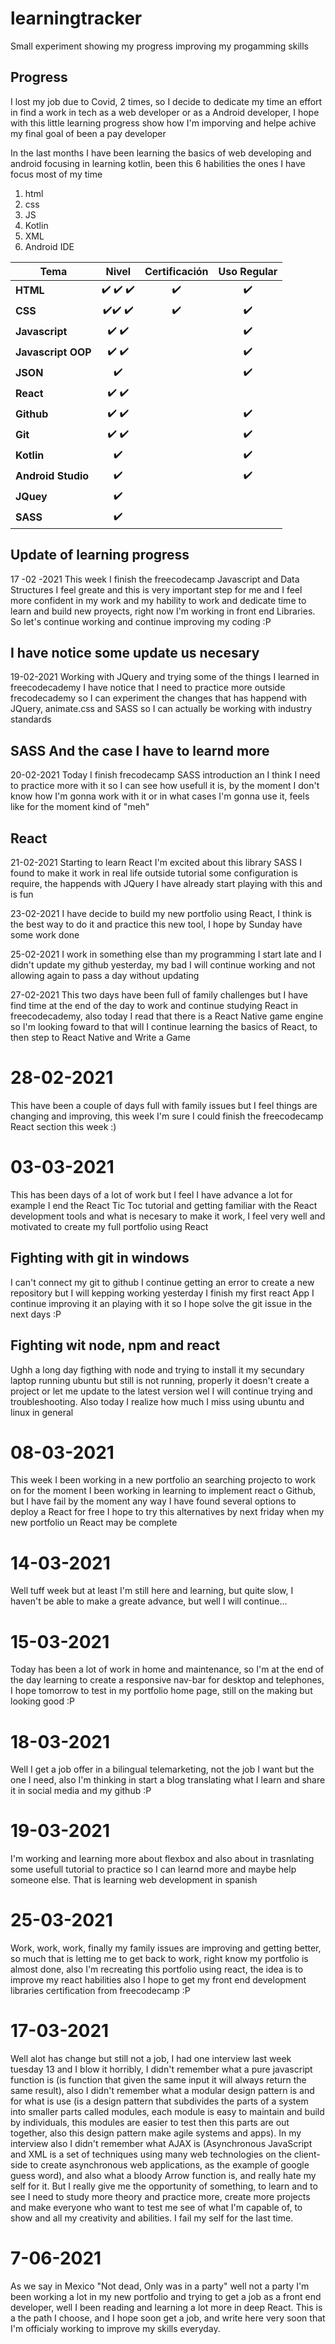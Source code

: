 # learningtracker
Small experiment showing my progress improving my progamming skills

## Progress
I lost my job due to Covid, 2 times, so I decide to dedicate my time an effort in find a work in tech as a web developer or as a Android developer, I hope with this little learning progress show how I'm imporving and helpe achive my final goal of been a pay developer

In the last months I have been learning the basics of web developing and android focusing in learning kotlin, been this 6 habilities the ones I have focus most of my time

1. html
2. css
3. JS
4. Kotlin
5. XML
6. Android IDE

| Tema   | Nivel     | Certificación | Uso Regular|
|--------|:-----------:|:-------------:|:----------:|
|**HTML**| :heavy_check_mark: :heavy_check_mark: :heavy_check_mark:|:heavy_check_mark:  |:heavy_check_mark:|
|**CSS**|:heavy_check_mark::heavy_check_mark: :heavy_check_mark:|:heavy_check_mark:  |:heavy_check_mark: |
|**Javascript**|:heavy_check_mark: :heavy_check_mark:| |:heavy_check_mark:|
|**Javascript OOP**|:heavy_check_mark: :heavy_check_mark:| |:heavy_check_mark:|
|**JSON**|:heavy_check_mark:| |:heavy_check_mark:|
|**React**|:heavy_check_mark: :heavy_check_mark:|
|**Github**|:heavy_check_mark: :heavy_check_mark:| |:heavy_check_mark:|
|**Git**|:heavy_check_mark: :heavy_check_mark:| |:heavy_check_mark:|
|**Kotlin**|:heavy_check_mark:| |:heavy_check_mark:|
|**Android Studio**|:heavy_check_mark:| |:heavy_check_mark:|
|**JQuey**|:heavy_check_mark:|
|**SASS**|:heavy_check_mark:|



## Update of learning progress
17 -02 -2021
This week I finish the freecodecamp Javascript and Data Structures I feel greate and this is very important step for me and I feel more confident in my work and my hability to work and dedicate time to learn and build new proyects, right now I'm working in front end Libraries.
So let's continue working and continue improving my coding :P

## I have notice some update us necesary
19-02-2021
Working with JQuery and trying some of the things I learned in freecodecademy I have notice that I need to practice more outside frecodecademy so I can experiment the changes that has happend with JQuery, animate.css and SASS so I can actually be working with industry standards

## SASS And the case I have to learnd more
20-02-2021
Today I finish frecodecamp SASS introduction an I think I need to practice more with it so I can see how usefull it is, by the moment I don't know how I'm gonna work with it or in what cases I'm gonna use it, feels like for the moment kind of "meh" 


## React
21-02-2021
Starting to learn React I'm excited about this library
SASS I found to make it work in real life outside tutorial some configuration is require, the happends with JQuery I have already start playing with this and is fun 

23-02-2021
I have decide to build my new portfolio using React, I think is the best way to do it and practice this new tool, I hope by Sunday have some work done 

25-02-2021
I work in something else than my programming I start late and I didn't update my github yesterday, my bad I will continue working and not allowing again to pass a day without updating

27-02-2021
This two days have been full of family challenges but I have find time at the end of the day to work and continue studying React in freecodecademy, also today I read that there is a React Native game engine so I'm looking foward to that will I continue learning the basics of React, to then step to React Native and Write a Game

# 28-02-2021
This have been a couple of days full with family issues but I feel things are changing and improving, this week I'm sure I could finish the freecodecamp React section this week :)

# 03-03-2021
This has been days of a lot of work but I feel I have advance a lot for example I end the React Tic Toc tutorial and getting familiar with the React development tools and what is necesary to make it work, I feel very well and motivated to create my full portfolio using React

## Fighting with git in windows
I can't connect my git to github I continue getting an error to create a new repository but I will kepping working yesterday I finish my first react App I continue improving it an playing with it so I hope solve the git issue in the next days :P

## Fighting wit node, npm and react 
Ughh a long day figthing with node and trying to install it my secundary laptop running ubuntu but still is not running, properly it doesn't create a project or let me  update to the latest version wel I will continue trying and troubleshooting. Also today I realize how much I miss using ubuntu and linux in general 

# 08-03-2021
This week I been working in a new portfolio an searching projecto to work on for the moment I been working in learning to implement react o Github, but I have fail by the moment any way I have found several options to deploy a React for free I hope to try this alternatives by next friday when my new portfolio un React may be complete
# 14-03-2021

Well tuff week but at least I'm still here and learning, but quite slow, I haven't be able to make a greate advance, but well I will continue... 

# 15-03-2021
Today has been a lot of work in home and maintenance, so I'm at the end of the day learning to create a responsive nav-bar for desktop and telephones, I hope tomorrow to test in my portfolio home page, still on the making but looking good :P

# 18-03-2021
Well I get a job offer in a bilingual telemarketing, not the job I want but the one I need, also I'm thinking in start a blog translating what I learn and share it in social media and my github :P

# 19-03-2021
I'm working and learning more about flexbox and also about in trasnlating some usefull tutorial to practice so I can learnd more and maybe help someone else. That is learning web development in spanish

# 25-03-2021
Work, work, work, finally my family issues are improving and getting better, so much that is letting me to get back to work, right know my portfolio is almost done, also I'm recreating this portfolio using react, the idea is to improve my react habilities also I hope to get my front end development libraries certification from freecodecamp :P 

# 17-03-2021
Well alot has change but still not a job, I had one interview last week tuesday 13 and I blow it horribly, I didn't remember what a pure javascript function is (is function that given the same input it will always return the same result), also I didn't remember what a modular design pattern is and for what is use (is a design pattern that subdivides the parts of a system into smaller parts called modules, each module is easy to maintain and build by individuals, this modules are easier to test then this parts are out together, also this design pattern make agile systems and apps). In my interview also I didn't remember what AJAX is (Asynchronous JavaScript and XML is a set of techniques using many web technologies on the client-side to create asynchronous web applications, as the example of google guess word), and also what a bloody Arrow function is, and really hate my self for it. 
But I really give me the opportunity of something, to learn and to see I need to study more theory and practice more, create more projects and make everyone who want to test me see of what I'm capable of, to show and all my creativity and abilities. 
I fail my self for the last time. 


# 7-06-2021
As we say in Mexico "Not dead, Only was in a party" well not a party I'm been working a lot in my new portfolio and trying to get a job as a front end developer, well I been reading and learning a lot more in deep React. This is a the path I choose, and I hope soon get a job, and write here very soon that I'm officialy working to improve my skills everyday. 
